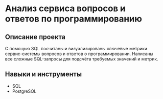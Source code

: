 # Анализ сервиса вопросов и ответов по программированию

## Описание проекта 
С помощью SQL посчитаны и визуализированы ключевые метрики сервис-системы вопросов и ответов о программировании. Написаны все сложные SQL-запросы для подсчёта требуемых значений и метрик.

## Навыки и инструменты

- SQL
- PostgreSQL


